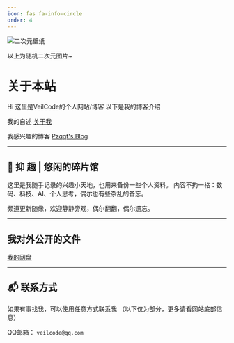 ```yaml
---
icon: fas fa-info-circle
order: 4
---
```


![二次元壁纸](https://t.alcy.cc/ycy)

以上为随机二次元图片~

<!-- ![唯美风景壁纸](https://t.alcy.cc/fj) -->

# 关于本站

Hi 这里是VeilCode的个人网站/博客
以下是我的博客介绍

我的自述
[关于我](https://sherkent.github.io/posts/zi_shu)

我感兴趣的博客
[Pzqqt's Blog](https://pzqqt.github.io)

---

## 🌿 抑 趣 | 悠闲的碎片馆

这里是我随手记录的兴趣小天地，也用来备份一些个人资料。
内容不拘一格：数码、科技、AI、个人思考，偶尔也有些杂乱的备忘。

频道更新随缘，欢迎静静旁观，偶尔翻翻，偶尔遗忘。

---

## 我对外公开的文件

[我的网盘](https://www.123912.com/s/vvMVVv-1jcJH)

---

## 📬 联系方式

如果有事找我，可以使用任意方式联系我
（以下仅为部分，更多请看网站底部信息）

QQ邮箱： `veilcode@qq.com`